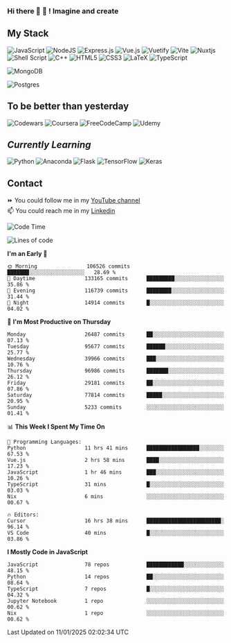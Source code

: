 ### Hi there 👋 🤖 ! Imagine and create

## My Stack
![JavaScript](https://img.shields.io/badge/javascript-%23323330.svg?style=for-the-badge&logo=javascript&logoColor=%23F7DF1E) ![NodeJS](https://img.shields.io/badge/node.js-6DA55F?style=for-the-badge&logo=node.js&logoColor=white) <img alt="Express.js" src="https://img.shields.io/badge/express.js%20-%23404d59.svg?&style=for-the-badge"/> ![Vue.js](https://img.shields.io/badge/vuejs-%2335495e.svg?style=for-the-badge&logo=vuedotjs&logoColor=%234FC08D) ![Vuetify](https://img.shields.io/badge/Vuetify-1867C0?style=for-the-badge&logo=vuetify&logoColor=AEDDFF) ![Vite](https://img.shields.io/badge/vite-%23646CFF.svg?style=for-the-badge&logo=vite&logoColor=white) ![Nuxtjs](https://img.shields.io/badge/Nuxt-002E3B?style=for-the-badge&logo=nuxtdotjs&logoColor=#00DC82) ![Shell Script](https://img.shields.io/badge/shell_script-%23121011.svg?style=for-the-badge&logo=gnu-bash&logoColor=white) ![C++](https://img.shields.io/badge/c++-%2300599C.svg?style=for-the-badge&logo=c%2B%2B&logoColor=white) ![HTML5](https://img.shields.io/badge/html5-%23E34F26.svg?style=for-the-badge&logo=html5&logoColor=white) ![CSS3](https://img.shields.io/badge/css3-%231572B6.svg?style=for-the-badge&logo=css3&logoColor=white) ![LaTeX](https://img.shields.io/badge/latex-%23008080.svg?style=for-the-badge&logo=latex&logoColor=white) ![TypeScript](https://img.shields.io/badge/typescript-%23007ACC.svg?style=for-the-badge&logo=typescript&logoColor=white)
<div>
  <img alt="MongoDB" src ="https://img.shields.io/badge/MongoDB-%234ea94b.svg?&style=for-the-badge&logo=mongodb&logoColor=white"/>
  
  ![Postgres](https://img.shields.io/badge/postgres-%23316192.svg?style=for-the-badge&logo=postgresql&logoColor=white)
</div>

## To be better than yesterday
![Codewars](https://img.shields.io/badge/Codewars-B1361E?style=for-the-badge&logo=codewars&logoColor=grey)
  ![Coursera](https://img.shields.io/badge/Coursera-%230056D2.svg?style=for-the-badge&logo=Coursera&logoColor=white)
  ![FreeCodeCamp](https://img.shields.io/badge/Freecodecamp-%23123.svg?&style=for-the-badge&logo=freecodecamp&logoColor=green)
  ![Udemy](https://img.shields.io/badge/Udemy-A435F0?style=for-the-badge&logo=Udemy&logoColor=white)

## *Currently Learning*
![Python](https://img.shields.io/badge/python-3670A0?style=for-the-badge&logo=python&logoColor=ffdd54) ![Anaconda](https://img.shields.io/badge/Anaconda-%2344A833.svg?style=for-the-badge&logo=anaconda&logoColor=white) 
![Flask](https://img.shields.io/badge/flask-%23000.svg?style=for-the-badge&logo=flask&logoColor=white) ![TensorFlow](https://img.shields.io/badge/TensorFlow-%23FF6F00.svg?style=for-the-badge&logo=TensorFlow&logoColor=white) ![Keras](https://img.shields.io/badge/Keras-%23D00000.svg?style=for-the-badge&logo=Keras&logoColor=white)

## Contact
⏩ You could follow me in my <a href="https://www.youtube.com/c/ViktorJimenezF" target="blank">YouTube channel</a>   <br>
📫 You could reach me in my <a href="https://www.linkedin.com/in/victorjuanjimenez/" target="blank">Linkedin</a>  

<!--START_SECTION:waka-->
![Code Time](http://img.shields.io/badge/Code%20Time-3%2C094%20hrs%2044%20mins-blue)

![Lines of code](https://img.shields.io/badge/From%20Hello%20World%20I%27ve%20Written-561.5%20million%20lines%20of%20code-blue)

**I'm an Early 🐤** 

```text
🌞 Morning                106526 commits      ███████░░░░░░░░░░░░░░░░░░   28.69 % 
🌆 Daytime                133165 commits      █████████░░░░░░░░░░░░░░░░   35.86 % 
🌃 Evening                116739 commits      ████████░░░░░░░░░░░░░░░░░   31.44 % 
🌙 Night                  14914 commits       █░░░░░░░░░░░░░░░░░░░░░░░░   04.02 % 
```
📅 **I'm Most Productive on Thursday** 

```text
Monday                   26487 commits       ██░░░░░░░░░░░░░░░░░░░░░░░   07.13 % 
Tuesday                  95677 commits       ██████░░░░░░░░░░░░░░░░░░░   25.77 % 
Wednesday                39966 commits       ███░░░░░░░░░░░░░░░░░░░░░░   10.76 % 
Thursday                 96986 commits       ███████░░░░░░░░░░░░░░░░░░   26.12 % 
Friday                   29181 commits       ██░░░░░░░░░░░░░░░░░░░░░░░   07.86 % 
Saturday                 77814 commits       █████░░░░░░░░░░░░░░░░░░░░   20.95 % 
Sunday                   5233 commits        ░░░░░░░░░░░░░░░░░░░░░░░░░   01.41 % 
```


📊 **This Week I Spent My Time On** 

```text
💬 Programming Languages: 
Python                   11 hrs 41 mins      █████████████████░░░░░░░░   67.53 % 
Vue.js                   2 hrs 58 mins       ████░░░░░░░░░░░░░░░░░░░░░   17.23 % 
JavaScript               1 hr 46 mins        ███░░░░░░░░░░░░░░░░░░░░░░   10.26 % 
TypeScript               31 mins             █░░░░░░░░░░░░░░░░░░░░░░░░   03.03 % 
Nix                      6 mins              ░░░░░░░░░░░░░░░░░░░░░░░░░   00.67 % 

🔥 Editors: 
Cursor                   16 hrs 38 mins      ████████████████████████░   96.14 % 
VS Code                  40 mins             █░░░░░░░░░░░░░░░░░░░░░░░░   03.86 % 
```

**I Mostly Code in JavaScript** 

```text
JavaScript               78 repos            ████████████░░░░░░░░░░░░░   48.15 % 
Python                   14 repos            ██░░░░░░░░░░░░░░░░░░░░░░░   08.64 % 
TypeScript               7 repos             █░░░░░░░░░░░░░░░░░░░░░░░░   04.32 % 
Jupyter Notebook         1 repo              ░░░░░░░░░░░░░░░░░░░░░░░░░   00.62 % 
Nix                      1 repo              ░░░░░░░░░░░░░░░░░░░░░░░░░   00.62 % 
```




 Last Updated on 11/01/2025 02:02:34 UTC
<!--END_SECTION:waka-->

<!--
**ViktorJJF/ViktorJJF** is a ✨ _special_ ✨ repository because its `README.md` (this file) appears on your GitHub profile.



Here are some ideas to get you started:

- 🔭 I’m currently working on ...
- 🌱 I’m currently learning ...
- 👯 I’m looking to collaborate on ...
- 🤔 I’m looking for help with ...
- 💬 Ask me about ...
- 📫 How to reach me: ...
- 😄 Pronouns: ...
- ⚡ Fun fact: ...
-->
